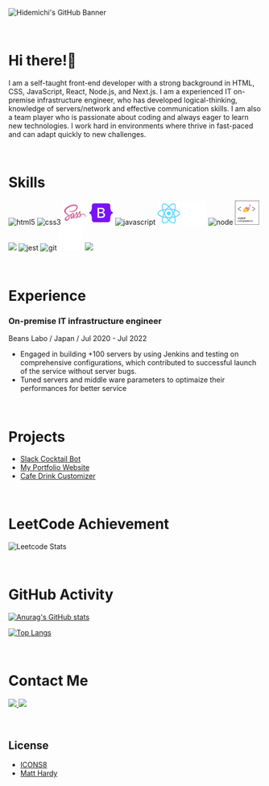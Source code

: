 ![Hidemichi's GitHub Banner](./images/banner.png)

<br />

# Hi there!👋

I am a self-taught front-end developer with a strong background in HTML, CSS, JavaScript, React, Node.js, and Next.js.
I am a experienced IT on-premise infrastructure engineer, who has developed logical-thinking, knowledge of servers/network and effective communication skills. I am also a team player who is passionate about coding and always eager to learn new technologies. I work hard in environments where thrive in fast-paced and can adapt quickly to new challenges.

<br />

# Skills

<p align="left"> 
  <img alt="html5" src="https://img.icons8.com/color/48/undefined/html-5--v1.png"/>
  <img alt="css3" src="https://img.icons8.com/color/48/undefined/css3.png"/>
  <img alt="sass" src="./images/sass.png"/>
  <img alt="bootstrap" src="./images/bootstrap.png"/>
  <img alt="javascript" src="https://img.icons8.com/color/48/undefined/javascript--v1.png"/>
  <img alt="react" src="./images/react.png" height="45" width="45" />
  <img alt="next" src="./images/next.png"/>
  <img alt="node" src="https://img.icons8.com/fluency/48/null/node-js.png"/>
  <img alt="styled-components" src="./images/styled-components.png" height="48" width="48" />
  <img src="https://img.icons8.com/color/48/null/material-ui.png"/>
  <img alt="jest" src="https://img.icons8.com/external-tal-revivo-color-tal-revivo/48/null/external-jest-can-collect-code-coverage-information-from-entire-projects-logo-color-tal-revivo.png"/>
  <img alt="git" src="https://img.icons8.com/color/50/null/git.png"/>
  <img alt="github" src="./images/github.png" />
  <img src="https://img.icons8.com/color/48/null/figma--v1.png"/>
</p>

<br />

# Experience

### On-premise IT infrastructure engineer

Beans Labo / Japan / Jul 2020 - Jul 2022

- Engaged in building +100 servers by using Jenkins and testing on comprehensive configurations, which contributed to successful launch of the service without server bugs.
- Tuned servers and middle ware parameters to optimaize their performances for better service

<br />

# Projects

- <a href="https://github.com/HidemichiShimura/slack-cocktail-bot">Slack Cocktail Bot</a>
- <a href="https://github.com/HidemichiShimura/portfolio">My Portfolio Website</a>
- <a href="https://github.com/HidemichiShimura/cafe-drink-customizer">Cafe Drink Customizer</a>

<br />

# LeetCode Achievement

![Leetcode Stats](https://leetcard.jacoblin.cool/HidemichiShimura?ext=heatmap)

<br />

# GitHub Activity

[![Anurag's GitHub stats](https://github-readme-stats.vercel.app/api?username=HidemichiShimura&show_icons=true&theme=dark)](https://github.com/anuraghazra/github-readme-stats)

[![Top Langs](https://github-readme-stats.vercel.app/api/top-langs/?username=HidemichiShimura&layout=compact&theme=dark&card_width=417)](https://github.com/anuraghazra/github-readme-stats)

<br />

# Contact Me

<p align="left"> 
  <a href="https://www.linkedin.com/in/hidemichi-shimura/" target="_blank">
    <img src="https://img.icons8.com/color/48/undefined/linkedin-circled--v1.png"/>
  </a>
  <a href="https://twitter.com/hidemichiinvan" target="_blank">
    <img src="https://img.icons8.com/color/48/undefined/twitter-circled--v1.png"/>
  </a>
</p>

<br />

## License

- [ICONS8](https://icons8.com/)
- [Matt Hardy](https://unsplash.com/photos/6ArTTluciuA)

